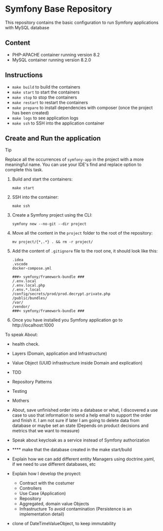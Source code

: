 # Symfony Base Repository

This repository contains the basic configuration to run Symfony applications with MySQL database

## Content
- PHP-APACHE container running version 8.2
- MySQL container running version 8.2.0

## Instructions
- `make build` to build the containers
- `make start` to start the containers
- `make stop` to stop the containers
- `make restart` to restart the containers
- `make prepare` to install dependencies with composer (once the project has been created)
- `make logs` to see application logs
- `make ssh` to SSH into the application container

## Create and Run the application
> [!TIP]
> Replace all the occurrences of `symfony-app` in the project with a more meaningful name. 
> You can use your IDE's find and replace option to complete this task.


1. Build and start the containers:
    ```shell
    make start
    ```
2. SSH into the container:
    ```shell
    make ssh
     ```
3. Create a Symfony project using the CLI:
    ```shell
    symfony new --no-git --dir project
    ```
4. Move all the content in the `project` folder to the root of the repository:
    ```shell
    mv project/{*,.*} . && rm -r project/
    ```
5. Add the content of `.gitignore` file to the root one, it should look like this:
    ```text
    .idea
    .vscode
    docker-compose.yml
    
    ###> symfony/framework-bundle ###
    /.env.local
    /.env.local.php
    /.env.*.local
    /config/secrets/prod/prod.decrypt.private.php
    /public/bundles/
    /var/
    /vendor/
    ###< symfony/framework-bundle ###
    ```
6. Once you have installed you Symfony application go to http://localhost:1000




To speak About:
- health check.
- Layers (Domain, application and Infrastructure)
- Value Object (UUID infrastructure inside Domain and explication)
- TDD
- Repository Patterns



- Testing
- Mothers
- About, save unfinished order into a database or what, I discovered a use case to uso that information to send a help email to support the order and finish it. I am not sure if later I am going to delete data from database or maybe set an state (Depends on product decisions and metrics that we want to measure)
- Speak about keycloak as a service instead of Symfony authorization
- **** make that the database created in the make start/build

- Explain how we can add different entity Managers using doctrine.yaml, if we need to use different databases, etc
- Explain how I develop the proyect:
  - Contract with the costumer
  - Controllers
  - Use Case (Application)
  - Repository
  - Aggregated, domain value Objects
  - Infrastructure
   To avoid contamination (Persistence is an implementation detail)
- clone of DateTimeValueObject, to keep immutability